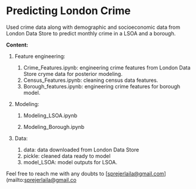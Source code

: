 # Predicting London Crime
Used crime data along with demographic and socioeconomic data from London Data Store to predict monthly crime in a LSOA and a borough. 

**Content:**

1. Feature engineering:
   1. Crime_Features.ipynb: engineering crime features from London Data Store cryme data for posterior modeling.
   2. Census_Features.ipynb: cleaning census data features.
   3. Borough_features.ipynb: engineering crime features for borough model. 



2. Modeling:

   1. Modeling_LSOA.ipynb

   2. Modeling_Borough.ipynb 


3. Data:
   1. data: data downloaded from London Data Store
   2. pickle: cleaned data ready to model
   3. model_LSOA: model outputs for LSOA. 



Feel free to reach me with any doubts to [sprejerlaila@gmail.com](mailto:sprejerlaila@gmail.co